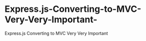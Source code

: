 # Express.js-Converting-to-MVC-Very-Very-Important-
Express.js Converting to MVC Very Very Important 
